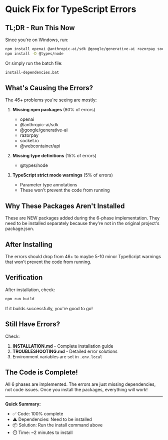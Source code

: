 # Quick Fix for TypeScript Errors

## TL;DR - Run This Now

Since you're on Windows, run:

```bash
npm install openai @anthropic-ai/sdk @google/generative-ai razorpay socket.io socket.io-client @webcontainer/api
npm install -D @types/node
```

Or simply run the batch file:
```bash
install-dependencies.bat
```

## What's Causing the Errors?

The 46+ problems you're seeing are mostly:

1. **Missing npm packages** (80% of errors)
   - openai
   - @anthropic-ai/sdk
   - @google/generative-ai
   - razorpay
   - socket.io
   - @webcontainer/api

2. **Missing type definitions** (15% of errors)
   - @types/node

3. **TypeScript strict mode warnings** (5% of errors)
   - Parameter type annotations
   - These won't prevent the code from running

## Why These Packages Aren't Installed

These are NEW packages added during the 6-phase implementation. They need to be installed separately because they're not in the original project's package.json.

## After Installing

The errors should drop from 46+ to maybe 5-10 minor TypeScript warnings that won't prevent the code from running.

## Verification

After installation, check:

```bash
npm run build
```

If it builds successfully, you're good to go!

## Still Have Errors?

Check:
1. **INSTALLATION.md** - Complete installation guide
2. **TROUBLESHOOTING.md** - Detailed error solutions
3. Environment variables are set in `.env.local`

## The Code is Complete!

All 6 phases are implemented. The errors are just missing dependencies, not code issues. Once you install the packages, everything will work!

---

**Quick Summary:**
- ✅ Code: 100% complete
- ⚠️ Dependencies: Need to be installed
- 📦 Solution: Run the install command above
- ⏱️ Time: ~2 minutes to install
